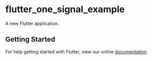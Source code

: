 # flutter_one_signal_example

A new Flutter application.

## Getting Started

For help getting started with Flutter, view our online
[documentation](https://flutter.io/).
